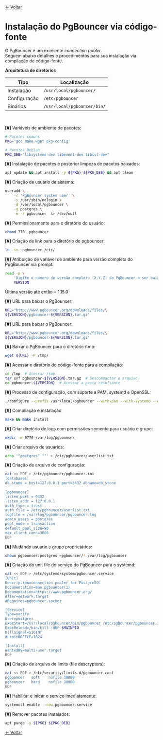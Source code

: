 [<- Voltar](../README.md)

# Instalação do PgBouncer via código-fonte

O PgBouncer é um excelente *connection pooler*.  
Seguem abaixo detalhes e procedimentos para sua instalação via compilação de código-fonte.  

**Arquitetura de diretórios**

| **Tipo**     | **Localização**                                  |
|--------------|--------------------------------------------------|
| Instalação   | `/usr/local/pgbouncer/`               |
| Configuração | `/etc/pgbouncer`      |
| Binários     | `/usr/local/pgbouncer/bin/`           |

&nbsp;  

**[#]** Variáveis de ambiente de pacotes:
```bash
# Pacotes comuns
PKG='gcc make wget pkg-config'

# Pacotes Debian
PKG_DEB="libsystemd-dev libevent-dev libssl-dev"
```  

**[#]** Instalação de pacotes e posterior limpeza de pacotes baixados:
```bash
apt update && apt install -y ${PKG} ${PKG_DEB} && apt clean
```  

**[#]** Criação de usuário de sistema:
```bash
useradd \
    -c 'PgBouncer system user' \
    -s /usr/sbin/nologin \
    -d /var/local/pgbouncer \
    -g postgres \
    -m -r pgbouncer  &> /dev/null
```  

**[#]** Permissionamento para o diretório do usuário:
```bash
chmod 770 ~pgbouncer
```  

**[#]** Criação de link para o diretório do pgbouncer:
```bash
ln -sv ~pgbouncer /etc/
```  

**[#]** Atribuição de variável de ambiente para versão completa do PogBouncer via prompt:
```bash
read -p \
    'Digite o número de versão completo (X.Y.Z) do PgBouncer a ser baixado: ' \
    VERSION
```
Última versão até então = 1.15.0  

**[#]** URL para baixar o PgBouncer:
```bash
URL="http://www.pgbouncer.org/downloads/files/\
${VERSION}/pgbouncer-${VERSION}.tar.gz"
```

**[#]** URL para baixar o PgBouncer:
```bash
URL="http://www.pgbouncer.org/downloads/files/\
${VERSION}/pgbouncer-${VERSION}.tar.gz"
```

**[#]** Baixar o PgBouncer para o diretório /tmp:
```bash
wget ${URL} -P /tmp/
```

**[#]** Acessar o diretório do código-fonte para a compilação:
```bash
cd /tmp  # Acessar /tmp
tar xvf pgbouncer-${VERSION}.tar.gz  # Descompactar o arquivo
cd pgbouncer-${VERSION}  # Acessar a pasta resultante
```

**[#]** Processo de configuração, com suporte a PAM, systemd e OpenSSL:
```bash
./configure --prefix /usr/local/pgbouncer --with-pam --with-systemd --with-openssl
```  

**[#]** Compilação e instalação:
```bash
make && make install
```  

**[#]** Criar diretório de logs com permissões somente para usuário e grupo:
```bash
mkdir -m 0770 /var/log/pgbouncer
```

**[#]** Criar arquivo de usuários:
```bash
echo '"postgres" ""' > /etc/pgbouncer/userlist.txt
```  

**[#]** Criação de arquivo de configuração:
```bash
cat << EOF > /etc/pgbouncer/pgbouncer.ini
[databases]
db_stone = host=127.0.0.1 port=5432 dbname=db_stone
 
[pgbouncer]
listen_port = 6432
listen_addr = 127.0.0.1
auth_type = trust
auth_file = /etc/pgbouncer/userlist.txt
logfile = /var/log/pgbouncer/pgbouncer.log
admin_users = postgres
pool_mode = transaction
default_pool_size=90
max_client_conn=3000
EOF
```  

**[#]** Mudando usuário e grupo proprietários:
```bash
chown pgbouncer:postgres ~pgbouncer/* /var/log/pgbouncer
``` 

**[#]** Criação do unit file do serviço do PgBouncer para o systemd:
```bash
cat << EOF > /etc/systemd/system/pgbouncer.service 
[Unit]
Description=connection pooler for PostgreSQL
Documentation=man:pgbouncer(1)
Documentation=https://www.pgbouncer.org/
After=network.target
#Requires=pgbouncer.socket

[Service]
Type=notify
User=postgres
ExecStart=/usr/local/pgbouncer/bin/pgbouncer /etc/pgbouncer/pgbouncer.ini
ExecReload=/bin/kill -HUP $MAINPID
KillSignal=SIGINT
#LimitNOFILE=1024

[Install]
WantedBy=multi-user.target
EOF
```  

**[#]** Criação de arquivo de limits (file descryptors):
```bash
cat << EOF > /etc/security/limits.d/pgbouncer.conf
pgbouncer   soft    nofile 30000
pgbouncer   hard    nofile 30000
EOF
```  

**[#]** Habilitar e inicar o serviço imediatamente:
```bash
systemctl enable --now pgbouncer.service
```  

**[#]** Remover pacotes instalados:
```bash
apt purge -y ${PKG} ${PKG_DEB}
```

[<- Voltar](../README.md)